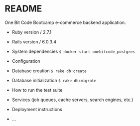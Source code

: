 # README
One Bit Code Bootcamp e-commerce backend application.

* Ruby version /
  2.7.1

* Rails version /
  6.0.3.4

* System dependencies
  `$ docker start onebitcode_postgres`

* Configuration

* Database creation
  `$ rake db:create`

* Database initialization
  `$ rake db:migrate`

* How to run the test suite

* Services (job queues, cache servers, search engines, etc.)

* Deployment instructions

* ...
